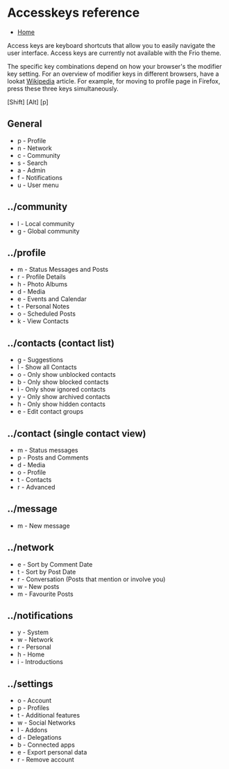 Accesskeys reference
=======================

* [Home](help)

Access keys are keyboard shortcuts that allow you to easily navigate the user interface.
Access keys are currently not available with the Frio theme.

The specific key combinations depend on how your browser's the modifier key setting.
For an overview of modifier keys in different browsers, have a lookat [Wikipedia](https://en.wikipedia.org/wiki/Access_key) article.
For example, for moving to profile page in Firefox, press these three keys simultaneously.

[Shift] [Alt] [p]

General
-------
* p - Profile
* n - Network
* c - Community
* s - Search
* a - Admin
* f - Notifications
* u - User menu

../community
--------
* l - Local community
* g - Global community

../profile
--------
* m - Status Messages and Posts
* r - Profile Details
* h - Photo Albums
* d - Media
* e - Events and Calendar
* t - Personal Notes
* o - Scheduled Posts
* k - View Contacts

../contacts (contact list)
---------
* g - Suggestions
* l - Show all Contacts
* o - Only show unblocked contacts
* b - Only show blocked contacts
* i - Only show ignored contacts
* y - Only show archived contacts
* h - Only show hidden contacts
* e - Edit contact groups

../contact (single contact view)
-------------------------------
* m - Status messages
* p - Posts and Comments
* d - Media
* o - Profile
* t - Contacts
* r - Advanced

../message
--------
* m - New message

../network
--------
* e - Sort by Comment Date
* t - Sort by Post Date
* r - Conversation (Posts that mention or involve you)
* w - New posts
* m - Favourite Posts

../notifications
--------------
* y - System
* w - Network
* r - Personal
* h - Home
* i - Introductions

../settings
---------
* o - Account
* p - Profiles
* t - Additional features
* w - Social Networks
* l - Addons
* d - Delegations
* b - Connected apps
* e - Export personal data
* r - Remove account
